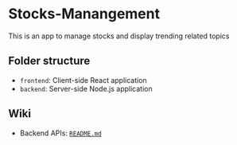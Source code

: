 # Stocks-Manangement
This is an app to manage stocks and display trending related topics

## Folder structure

- ```frontend```: Client-side React application
- ```backend```: Server-side Node.js application

## Wiki

- Backend APIs: [`README.md`](https://github.com/CSDS393-Group-7/Stocks-Manangement/blob/main/backend/README.md)
